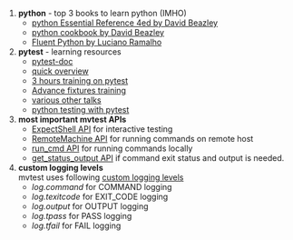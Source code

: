 1. **python** - top 3 books to learn python (IMHO)
    * [python Essential Reference 4ed by David Beazley](http://www.dabeaz.com/per.html)
    * [python cookbook by David Beazley](http://www.dabeaz.com/cookbook.html)
    * [Fluent Python by Luciano Ramalho](http://shop.oreilly.com/product/0636920032519.do)
2. **pytest** - learning resources
    * [pytest-doc](https://docs.pytest.org/en/latest/)
    * [quick overview](http://www.pydanny.com/pytest-no-boilerplate-testing.html)
    * [3 hours training on pytest](https://www.youtube.com/watch?v=AiThU6JQbE8)
    * [Advance fixtures training](https://www.youtube.com/watch?v=dYpfIz219vs)
    * [various other talks](http://pytest.org/latest/talks.html)
    * [python testing with pytest](https://pragprog.com/book/bopytest/python-testing-with-pytest)
3. **most important mvtest APIs**
    * [ExpectShell API](https://montavista-opensourcetechnology.github.io/mvtest/_modules/apis/utils.html#ExpectShell) for interactive testing
    * [RemoteMachine API](https://montavista-opensourcetechnology.github.io/mvtest/_modules/apis/utils.html#RemoteMachine) for running commands on remote host
    * [run_cmd API](https://montavista-opensourcetechnology.github.io/mvtest/_modules/apis/utils.html#run_cmd) for running commands locally
    * [get_status_output API](https://montavista-opensourcetechnology.github.io/mvtest/_modules/apis/utils.html#get_status_output) if command exit status and output is needed.
4. **custom logging levels**  
    mvtest uses following [custom logging levels](https://docs.python.org/2/howto/logging.html)  
    * _log.command_ for COMMAND logging
    * _log.texitcode_ for EXIT_CODE logging
    * _log.output_ for OUTPUT logging
    * _log.tpass_ for PASS logging
    * _log.tfail_ for FAIL logging

